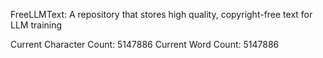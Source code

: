  FreeLLMText: A repository that stores high quality, copyright-free text for LLM training 
 
 
Current Character Count: 5147886 
 Current Word Count: 5147886